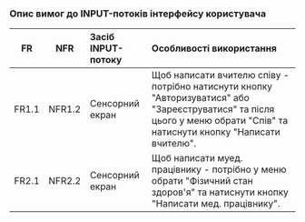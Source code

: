 ### Опис вимог до INPUT-потоків інтерфейсу користувача

|FR|NFR|Засіб INPUT-потоку|Особливості використання|
|:-----:|:-----:|:-----|:-----|
|FR1.1|NFR1.2|Сенсорний екран|Щоб написати вчителю співу - потрібно натиснути кнопку "Авторизуватися" або "Зареєструватися" та після цього у меню обрати "Спів" та натиснути кнопку "Написати вчителю". |
|FR2.1|NFR2.2|Сенсорний екран|Щоб написати муед. працівнику - потрібно у меню обрати "Фізичний стан здоров'я" та натиснути кнопку "Написати мед. працівнику".|
